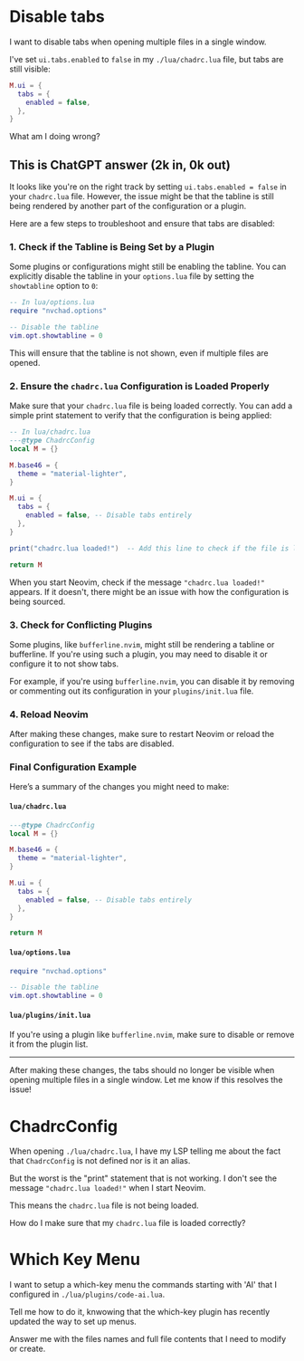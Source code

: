 # Disable tabs

I want to disable tabs when opening multiple files in a single window.

I've set `ui.tabs.enabled` to `false` in my `./lua/chadrc.lua` file, but tabs are still visible:

```lua
M.ui = {
  tabs = {
    enabled = false,
  },
}
```
What am I doing wrong?


## This is ChatGPT answer (2k in, 0k out)

It looks like you're on the right track by setting `ui.tabs.enabled = false` in your `chadrc.lua` file. However, the issue might be that the tabline is still being rendered by another part of the configuration or a plugin.

Here are a few steps to troubleshoot and ensure that tabs are disabled:

### 1. **Check if the Tabline is Being Set by a Plugin**
Some plugins or configurations might still be enabling the tabline. You can explicitly disable the tabline in your `options.lua` file by setting the `showtabline` option to `0`:

```lua
-- In lua/options.lua
require "nvchad.options"

-- Disable the tabline
vim.opt.showtabline = 0
```

This will ensure that the tabline is not shown, even if multiple files are opened.

### 2. **Ensure the `chadrc.lua` Configuration is Loaded Properly**
Make sure that your `chadrc.lua` file is being loaded correctly. You can add a simple print statement to verify that the configuration is being applied:

```lua
-- In lua/chadrc.lua
---@type ChadrcConfig
local M = {}

M.base46 = {
  theme = "material-lighter",
}

M.ui = {
  tabs = {
    enabled = false, -- Disable tabs entirely
  },
}

print("chadrc.lua loaded!")  -- Add this line to check if the file is loaded

return M
```

When you start Neovim, check if the message `"chadrc.lua loaded!"` appears. If it doesn't, there might be an issue with how the configuration is being sourced.

### 3. **Check for Conflicting Plugins**
Some plugins, like `bufferline.nvim`, might still be rendering a tabline or bufferline. If you're using such a plugin, you may need to disable it or configure it to not show tabs.

For example, if you're using `bufferline.nvim`, you can disable it by removing or commenting out its configuration in your `plugins/init.lua` file.

### 4. **Reload Neovim**
After making these changes, make sure to restart Neovim or reload the configuration to see if the tabs are disabled.

### Final Configuration Example

Here’s a summary of the changes you might need to make:

#### `lua/chadrc.lua`
```lua
---@type ChadrcConfig
local M = {}

M.base46 = {
  theme = "material-lighter",
}

M.ui = {
  tabs = {
    enabled = false, -- Disable tabs entirely
  },
}

return M
```

#### `lua/options.lua`
```lua
require "nvchad.options"

-- Disable the tabline
vim.opt.showtabline = 0
```

#### `lua/plugins/init.lua`
If you're using a plugin like `bufferline.nvim`, make sure to disable or remove it from the plugin list.

---

After making these changes, the tabs should no longer be visible when opening multiple files in a single window. Let me know if this resolves the issue!


# ChadrcConfig

When opening `./lua/chadrc.lua`, I have my LSP telling me about the fact that `ChadrcConfig` is not defined nor is it an alias.

But the worst is the "print" statement that is not working. I don't see the message `"chadrc.lua loaded!"` when I start Neovim.

This means the `chadrc.lua` file is not being loaded.

How do I make sure that my `chadrc.lua` file is loaded correctly?

# Which Key Menu

I want to setup a which-key menu the commands starting with 'AI' that I configured in `./lua/plugins/code-ai.lua`.

Tell me how to do it, knwowing that the which-key plugin has recently updated the way to set up menus.

Answer me with the files names and full file contents that I need to modify or create.
